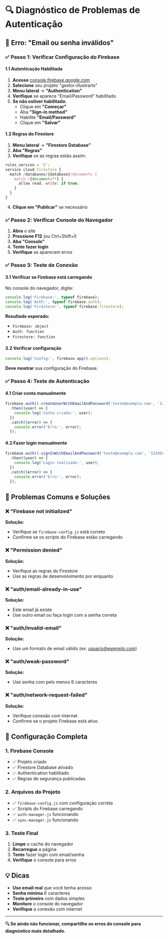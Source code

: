 # 🔍 Diagnóstico de Problemas de Autenticação

## 🚨 Erro: "Email ou senha inválidos"

### ✅ Passo 1: Verificar Configuração do Firebase

#### 1.1 Autenticação Habilitada
1. **Acesse** [console.firebase.google.com](https://console.firebase.google.com)
2. **Selecione** seu projeto "gestor-illustrarts"
3. **Menu lateral** → **"Authentication"**
4. **Verifique** se aparece "Email/Password" habilitado
5. **Se não estiver habilitado**:
   - Clique em **"Começar"**
   - Aba **"Sign-in method"**
   - Habilite **"Email/Password"**
   - Clique em **"Salvar"**

#### 1.2 Regras do Firestore
1. **Menu lateral** → **"Firestore Database"**
2. **Aba "Regras"**
3. **Verifique** se as regras estão assim:
```javascript
rules_version = '2';
service cloud.firestore {
  match /databases/{database}/documents {
    match /{document=**} {
      allow read, write: if true;
    }
  }
}
```
4. **Clique em "Publicar"** se necessário

### ✅ Passo 2: Verificar Console do Navegador

1. **Abra** o site
2. **Pressione F12** (ou Ctrl+Shift+I)
3. **Aba "Console"**
4. **Tente fazer login**
5. **Verifique** se aparecem erros

### ✅ Passo 3: Teste de Conexão

#### 3.1 Verificar se Firebase está carregando
No console do navegador, digite:
```javascript
console.log('Firebase:', typeof firebase);
console.log('Auth:', typeof firebase.auth);
console.log('Firestore:', typeof firebase.firestore);
```

**Resultado esperado:**
- `Firebase: object`
- `Auth: function`
- `Firestore: function`

#### 3.2 Verificar configuração
```javascript
console.log('Config:', firebase.app().options);
```

**Deve mostrar** sua configuração do Firebase.

### ✅ Passo 4: Teste de Autenticação

#### 4.1 Criar conta manualmente
```javascript
firebase.auth().createUserWithEmailAndPassword('teste@exemplo.com', '123456')
  .then((user) => {
    console.log('Conta criada:', user);
  })
  .catch((error) => {
    console.error('Erro:', error);
  });
```

#### 4.2 Fazer login manualmente
```javascript
firebase.auth().signInWithEmailAndPassword('teste@exemplo.com', '123456')
  .then((user) => {
    console.log('Login realizado:', user);
  })
  .catch((error) => {
    console.error('Erro:', error);
  });
```

## 🚨 Problemas Comuns e Soluções

### ❌ "Firebase not initialized"
**Solução:**
- Verifique se `firebase-config.js` está correto
- Confirme se os scripts do Firebase estão carregando

### ❌ "Permission denied"
**Solução:**
- Verifique as regras do Firestore
- Use as regras de desenvolvimento por enquanto

### ❌ "auth/email-already-in-use"
**Solução:**
- Este email já existe
- Use outro email ou faça login com a senha correta

### ❌ "auth/invalid-email"
**Solução:**
- Use um formato de email válido (ex: usuario@exemplo.com)

### ❌ "auth/weak-password"
**Solução:**
- Use senha com pelo menos 6 caracteres

### ❌ "auth/network-request-failed"
**Solução:**
- Verifique conexão com internet
- Confirme se o projeto Firebase está ativo

## 🔧 Configuração Completa

### 1. Firebase Console
- ✅ Projeto criado
- ✅ Firestore Database ativado
- ✅ Authentication habilitado
- ✅ Regras de segurança publicadas

### 2. Arquivos do Projeto
- ✅ `firebase-config.js` com configuração correta
- ✅ Scripts do Firebase carregando
- ✅ `auth-manager.js` funcionando
- ✅ `sync-manager.js` funcionando

### 3. Teste Final
1. **Limpe** o cache do navegador
2. **Recarregue** a página
3. **Tente** fazer login com email/senha
4. **Verifique** o console para erros

## 💡 Dicas

- **Use email real** que você tenha acesso
- **Senha mínima** 6 caracteres
- **Teste primeiro** com dados simples
- **Monitore** o console do navegador
- **Verifique** a conexão com internet

---

**🔍 Se ainda não funcionar, compartilhe os erros do console para diagnóstico mais detalhado.**

